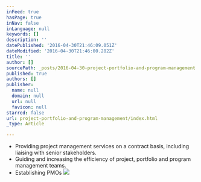 ```yaml
---
inFeed: true
hasPage: true
inNav: false
inLanguage: null
keywords: []
description: ''
datePublished: '2016-04-30T21:46:09.051Z'
dateModified: '2016-04-30T21:46:00.282Z'
title: ''
author: []
sourcePath: _posts/2016-04-30-project-portfolio-and-program-management.md
published: true
authors: []
publisher:
  name: null
  domain: null
  url: null
  favicon: null
starred: false
url: project-portfolio-and-program-management/index.html
_type: Article

---
```

* Providing project management services on a contract basis, including liaising with senior stakeholders.
* Guiding and increasing the efficiency of project, portfolio and program management teams.
* Establishing PMOs
![](https://the-grid-user-content.s3-us-west-2.amazonaws.com/b30fe496-e5c0-4c1f-8811-5b05af95fcf0.jpg)